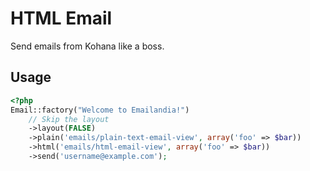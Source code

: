 # HTML Email

Send emails from Kohana like a boss.

## Usage

``` php
<?php
Email::factory("Welcome to Emailandia!")
	// Skip the layout
	->layout(FALSE)
	->plain('emails/plain-text-email-view', array('foo' => $bar))
	->html('emails/html-email-view', array('foo' => $bar))
	->send('username@example.com');
```
